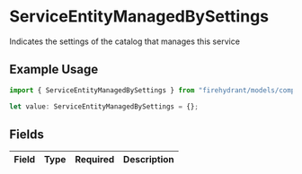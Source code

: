 # ServiceEntityManagedBySettings

Indicates the settings of the catalog that manages this service

## Example Usage

```typescript
import { ServiceEntityManagedBySettings } from "firehydrant/models/components";

let value: ServiceEntityManagedBySettings = {};
```

## Fields

| Field       | Type        | Required    | Description |
| ----------- | ----------- | ----------- | ----------- |